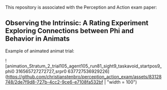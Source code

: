This repository is associated with the Perception and Action exam paper:

## Observing the Intrinsic: A Rating Experiment Exploring Connections between Phi and Behavior in Animats

Example of animated animat trial: 

![animation_Stratum_2_trial105_agent105_run81_sight9_taskavoid_startpos9_phi0 316565727272727_srpr0 637727536929226](https://github.com/christianstenbro/perception_action_exam/assets/83128748/2de7f9d8-727b-4cc2-9ce6-e7108fa532bf | "width = 100")


